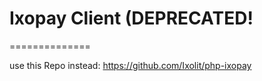 # Ixopay Client (DEPRECATED!
==============

use this Repo instead: https://github.com/Ixolit/php-ixopay